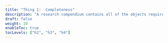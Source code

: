 ```yaml
---
title: "Thing 1:  Completeness"
description: "A research compendium contains all of the objects required to reproduce a predefined output."
draft: false
weight: 10
enableToc: true
tocLevels: ["h2", "h3", "h4"]
---
```

